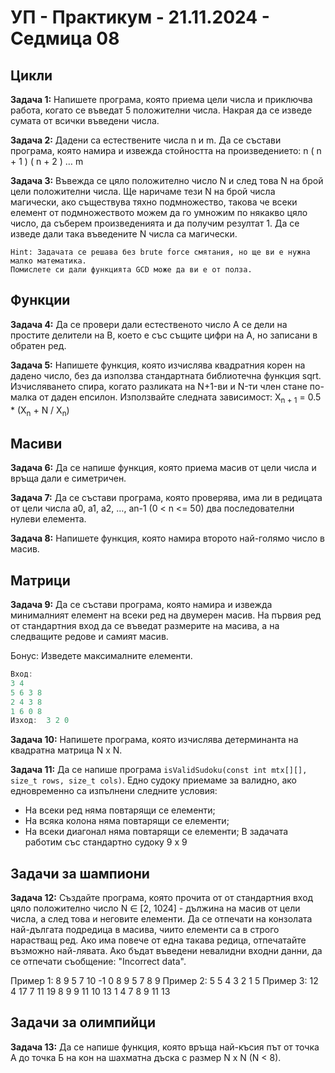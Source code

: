 <h1 align=”center”>УП - Практикум - 21.11.2024 - Седмица 08</h1>

## Цикли

**Задача 1:** Напишете програма, която приема цели числа и приключва работа, когато се въведат 5 положителни числа. Накрая да се изведе сумата от всички въведени числа.

**Задача 2:** Дадени са естествените числа n и m. Да се състави програма, която намира и извежда стойността на произведението: n ( n + 1 ) ( n + 2 ) … m

**Задача 3:** Въвежда се цяло положително число N и след това N на брой цели положителни числа. Ще наричаме тези N на брой числа магически, ако съществува тяхно подмножество, такова че всеки елемент от подмножеството можем да го умножим по някакво цяло число, да съберем произведенията и да получим резултат 1. Да се изведе дали така въведените N числа са магически.

```
Hint: Задачата се решава без brute force смятания, но ще ви е нужна малко математика.
Помислете си дали функцията GCD може да ви е от полза.
```

## Функции

**Задача 4:** Да се провери дали естественото число А се дели на простите делители на B, което е със същите цифри на А, но записани в обратен ред.

**Задача 5:** Напишете функция, която изчислява квадратния корен на дадено число, без да използва стандартната библиотечна функция sqrt.
Изчисляването спира, когато разликата на N+1-ви и N-ти член стане по-малка от даден епсилон.
Използвайте следната зависимост: X<sub>n + 1</sub> = 0.5 * (X<sub>n</sub> + N / X<sub>n</sub>)

## Масиви

**Задача 6:** Да се напише функция, която приема масив от цели числа и връща дали е симетричен.

**Задача 7:** Да се състави програма, която проверява, има ли в редицата от цели числа а0, а1, а2, …, аn-1 (0 < n <= 50) два последователни нулеви елемента.

**Задача 8:** Напишете функция, която намира второто най-голямо число в масив.

## Матрици

**Задача 9:** Да се състави програма, която намира и извежда минималният елемент на всеки ред на двумерен масив. На първия ред от стандартния вход да се въведат размерите на масива, а на следващите редове и самият масив.

Бонус: Изведете максималните елементи.
```c++
Вход:  
3 4 
5 6 3 8 
2 4 3 8 
1 6 0 8  
Изход:  3 2 0
```

**Задача 10:** Напишете програма, която изчислява детерминанта на квадратна матрица N x N.

**Задача 11:** Да се напише програма `isValidSudoku(const int mtx[][], size_t rows, size_t cols)`. Едно судоку приемаме за валидно, ако едновременно са изпълнени следните условия:
- На всеки ред няма повтарящи се елементи;
- На всяка колона няма повтарящи се елементи;
- На всеки диагонал няма повтарящи се елементи;
В задачата работим със стандартно судоку 9 x 9

## Задачи за шампиони

**Задача 12:** Създайте програма, която прочита от от стандартния вход цяло положително число N ∈ [2, 1024] - дължина на масив от цели числа, а след това и неговите елементи.
Да се отпечати на конзолата най-дългата подредица в масива, чиито елементи са в строго нарастващ ред.
Ако има повече от една такава редица, отпечатайте възможно най-лявата.
Ако бъдат въведени невалидни входни данни, да се отпечати съобщение: "Incorrect data".

Пример 1:
8
9 5 7 10 -1 0 8 9
5 7 8 9
Пример 2:
5
5 4 3 2 1
5
Пример 3:
12
4 17 7 11 19 8 9 9 11 10 13 1
4 7 8 9 11 13

## Задачи за олимпийци

**Задача 13:** Да се напише функция, която връща най-късия път от точка А до точка Б на кон на шахматна дъска с размер N x N (N < 8).
